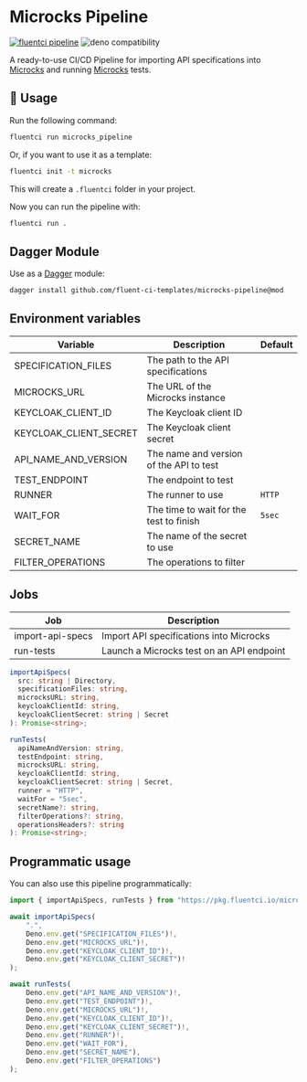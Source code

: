 # Microcks Pipeline

[![fluentci pipeline](https://img.shields.io/badge/dynamic/json?label=pkg.fluentci.io&labelColor=%23000&color=%23460cf1&url=https%3A%2F%2Fapi.fluentci.io%2Fv1%2Fpipeline%2Fmicrocks_pipeline&query=%24.version)](https://pkg.fluentci.io/microcks_pipeline)
![deno compatibility](https://shield.deno.dev/deno/^1.37)

A ready-to-use CI/CD Pipeline for importing API specifications into [Microcks](https://microcks.io/) and running [Microcks](https://microcks.io/) tests.

## 🚀 Usage

Run the following command:

```bash
fluentci run microcks_pipeline
```

Or, if you want to use it as a template:

```bash
fluentci init -t microcks
```

This will create a `.fluentci` folder in your project.

Now you can run the pipeline with:

```bash
fluentci run .
```

## Dagger Module

Use as a [Dagger](https://dagger.io) module:

```bash
dagger install github.com/fluent-ci-templates/microcks-pipeline@mod
```

## Environment variables

| Variable          | Description               | Default    |
| ----------------- | ------------------------- | ---------- |
| SPECIFICATION_FILES | The path to the API specifications |  |
| MICROCKS_URL | The URL of the Microcks instance |  |
| KEYCLOAK_CLIENT_ID | The Keycloak client ID |  |
| KEYCLOAK_CLIENT_SECRET | The Keycloak client secret |  |
| API_NAME_AND_VERSION | The name and version of the API to test |  |
| TEST_ENDPOINT | The endpoint to test |  |
| RUNNER | The runner to use | `HTTP` |
| WAIT_FOR | The time to wait for the test to finish | `5sec` |
| SECRET_NAME | The name of the secret to use |  |
| FILTER_OPERATIONS | The operations to filter |  |



## Jobs

| Job              | Description                               |
| ---------------- | ----------------------------------------- |
| import-api-specs | Import API specifications into Microcks   |
| run-tests        | Launch a Microcks test on an API endpoint |

```typescript
importApiSpecs(
  src: string | Directory,
  specificationFiles: string,
  microcksURL: string,
  keycloakClientId: string,
  keycloakClientSecret: string | Secret
): Promise<string>;

runTests(
  apiNameAndVersion: string,
  testEndpoint: string,
  microcksURL: string,
  keycloakClientId: string,
  keycloakClientSecret: string | Secret,
  runner = "HTTP",
  waitFor = "5sec",
  secretName?: string,
  filterOperations?: string,
  operationsHeaders?: string
): Promise<string>;
```

## Programmatic usage

You can also use this pipeline programmatically:

```ts
import { importApiSpecs, runTests } from "https://pkg.fluentci.io/microcks_pipeline@v0.1.0/mod.ts";

await importApiSpecs(
    ".",
    Deno.env.get("SPECIFICATION_FILES")!,
    Deno.env.get("MICROCKS_URL")!,
    Deno.env.get("KEYCLOAK_CLIENT_ID")!,
    Deno.env.get("KEYCLOAK_CLIENT_SECRET")!
);

await runTests(
    Deno.env.get("API_NAME_AND_VERSION")!,
    Deno.env.get("TEST_ENDPOINT")!,
    Deno.env.get("MICROCKS_URL")!,
    Deno.env.get("KEYCLOAK_CLIENT_ID")!,
    Deno.env.get("KEYCLOAK_CLIENT_SECRET")!,
    Deno.env.get("RUNNER")!,
    Deno.env.get("WAIT_FOR"),
    Deno.env.get("SECRET_NAME"),
    Deno.env.get("FILTER_OPERATIONS")
);
```
